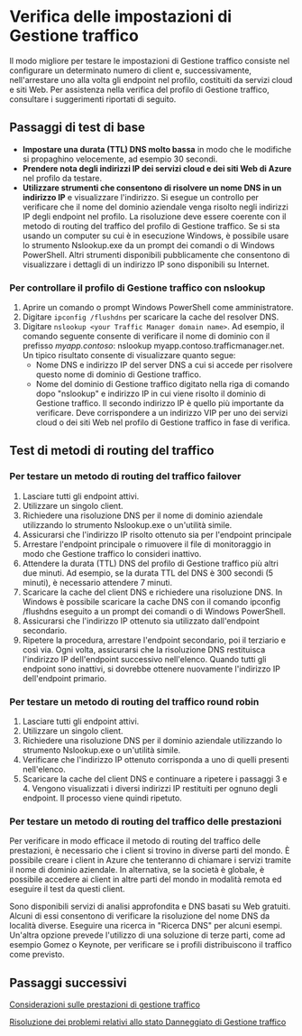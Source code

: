 <properties 
   pageTitle="Test delle impostazioni di Gestione traffico | Microsoft Azure"
   description="In questo articolo vengono fornite le informazioni per verificare le impostazioni di Gestione traffico"
   services="traffic-manager"
   documentationCenter=""
   authors="joaoma"
   manager="carmonm"
   editor="tysonn" />
<tags 
   ms.service="traffic-manager"
   ms.devlang="na"
   ms.topic="article"
   ms.tgt_pltfrm="na"
   ms.workload="infrastructure-services"
   ms.date="03/17/2016"
   ms.author="joaoma" />

# Verifica delle impostazioni di Gestione traffico

Il modo migliore per testare le impostazioni di Gestione traffico consiste nel configurare un determinato numero di client e, successivamente, nell'arrestare uno alla volta gli endpoint nel profilo, costituiti da servizi cloud e siti Web. Per assistenza nella verifica del profilo di Gestione traffico, consultare i suggerimenti riportati di seguito.

## Passaggi di test di base

- **Impostare una durata (TTL) DNS molto bassa** in modo che le modifiche si propaghino velocemente, ad esempio 30 secondi.
- **Prendere nota degli indirizzi IP dei servizi cloud e dei siti Web di Azure** nel profilo da testare.
- **Utilizzare strumenti che consentono di risolvere un nome DNS in un indirizzo IP** e visualizzare l'indirizzo. Si esegue un controllo per verificare che il nome del dominio aziendale venga risolto negli indirizzi IP degli endpoint nel profilo. La risoluzione deve essere coerente con il metodo di routing del traffico del profilo di Gestione traffico. Se si sta usando un computer su cui è in esecuzione Windows, è possibile usare lo strumento Nslookup.exe da un prompt dei comandi o di Windows PowerShell. Altri strumenti disponibili pubblicamente che consentono di visualizzare i dettagli di un indirizzo IP sono disponibili su Internet.

### Per controllare il profilo di Gestione traffico con nslookup

1. Aprire un comando o prompt Windows PowerShell come amministratore.
2. Digitare `ipconfig /flushdns` per scaricare la cache del resolver DNS.
3. Digitare `nslookup <your Traffic Manager domain name>`. Ad esempio, il comando seguente consente di verificare il nome di dominio con il prefisso *myapp.contoso*: nslookup myapp.contoso.trafficmanager.net. Un tipico risultato consente di visualizzare quanto segue:
   - Nome DNS e indirizzo IP del server DNS a cui si accede per risolvere questo nome di dominio di Gestione traffico.
   - Nome del dominio di Gestione traffico digitato nella riga di comando dopo "nslookup" e indirizzo IP in cui viene risolto il dominio di Gestione traffico. Il secondo indirizzo IP è quello più importante da verificare. Deve corrispondere a un indirizzo VIP per uno dei servizi cloud o dei siti Web nel profilo di Gestione traffico in fase di verifica.

## Test di metodi di routing del traffico

### Per testare un metodo di routing del traffico failover

1. Lasciare tutti gli endpoint attivi.
2. Utilizzare un singolo client.
3. Richiedere una risoluzione DNS per il nome di dominio aziendale utilizzando lo strumento Nslookup.exe o un'utilità simile.
4. Assicurarsi che l'indirizzo IP risolto ottenuto sia per l'endpoint principale
5. Arrestare l'endpoint principale o rimuovere il file di monitoraggio in modo che Gestione traffico lo consideri inattivo.
6. Attendere la durata (TTL) DNS del profilo di Gestione traffico più altri due minuti. Ad esempio, se la durata TTL del DNS è 300 secondi (5 minuti), è necessario attendere 7 minuti.
7. Scaricare la cache del client DNS e richiedere una risoluzione DNS. In Windows è possibile scaricare la cache DNS con il comando ipconfig /flushdns eseguito a un prompt dei comandi o di Windows PowerShell.
8. Assicurarsi che l'indirizzo IP ottenuto sia utilizzato dall'endpoint secondario.
9. Ripetere la procedura, arrestare l'endpoint secondario, poi il terziario e così via. Ogni volta, assicurarsi che la risoluzione DNS restituisca l'indirizzo IP dell'endpoint successivo nell'elenco. Quando tutti gli endpoint sono inattivi, si dovrebbe ottenere nuovamente l'indirizzo IP dell'endpoint primario.

### Per testare un metodo di routing del traffico round robin

1. Lasciare tutti gli endpoint attivi.
2. Utilizzare un singolo client.
3. Richiedere una risoluzione DNS per il dominio aziendale utilizzando lo strumento Nslookup.exe o un'utilità simile.
4. Verificare che l'indirizzo IP ottenuto corrisponda a uno di quelli presenti nell'elenco.
5. Scaricare la cache del client DNS e continuare a ripetere i passaggi 3 e 4. Vengono visualizzati i diversi indirizzi IP restituiti per ognuno degli endpoint. Il processo viene quindi ripetuto.

### Per testare un metodo di routing del traffico delle prestazioni

Per verificare in modo efficace il metodo di routing del traffico delle prestazioni, è necessario che i client si trovino in diverse parti del mondo. È possibile creare i client in Azure che tenteranno di chiamare i servizi tramite il nome di dominio aziendale. In alternativa, se la società è globale, è possibile accedere ai client in altre parti del mondo in modalità remota ed eseguire il test da questi client.

Sono disponibili servizi di analisi approfondita e DNS basati su Web gratuiti. Alcuni di essi consentono di verificare la risoluzione del nome DNS da località diverse. Eseguire una ricerca in "Ricerca DNS" per alcuni esempi. Un'altra opzione prevede l'utilizzo di una soluzione di terze parti, come ad esempio Gomez o Keynote, per verificare se i profili distribuiscono il traffico come previsto.

## Passaggi successivi

[Considerazioni sulle prestazioni di gestione traffico](traffic-manager-performance-considerations.md)

[Risoluzione dei problemi relativi allo stato Danneggiato di Gestione traffico](traffic-manager-troubleshooting-degraded.md)




 

<!---HONumber=AcomDC_0323_2016-->